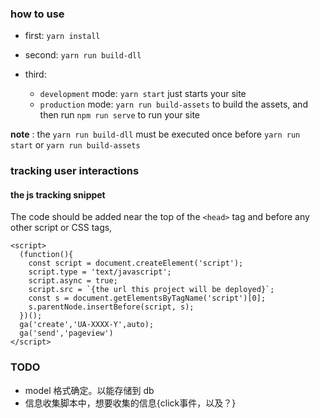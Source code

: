 ### how to use

* first: `yarn install`
* second: `yarn run build-dll`
* third: 
	
	* `development` mode: `yarn start` just starts your site
	* `production` mode: `yarn run build-assets` to build the assets, and then run `npm run serve` to run your site

**note** : the `yarn run build-dll` must be executed once before `yarn run start` or `yarn run build-assets` 


### tracking user interactions

#### the js tracking snippet

The code should be added near the top of the `<head>` tag and before any other script or CSS tags,

```
<script>
  (function(){
    const script = document.createElement('script');
    script.type = 'text/javascript';
    script.async = true;
    script.src = `{the url this project will be deployed}`;
    const s = document.getElementsByTagName('script')[0];
    s.parentNode.insertBefore(script, s);
  })();
  ga('create','UA-XXXX-Y',auto);
  ga('send','pageview')
</script>
```

### TODO

* model 格式确定。以能存储到 db
* 信息收集脚本中，想要收集的信息{click事件，以及？}



